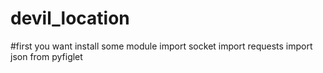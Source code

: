 # devil_location
#first you want install some module 
import socket
import requests
import json
from pyfiglet 
